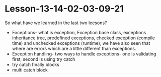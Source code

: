 # Lesson-13-14-02-03-09-21

So what have we learned in the last two leesons?

- Exceptions- what is exception, Exception base class, exceptions inheritance tree, predefined exceptions, checked exception (compile time) and unchecked exceptions (runtime),
  we have also seen that where are errors which are a little different than exceptions.
- Exception handling- two ways to handle exceptions- one is validating first, second is using try catch
- try catch finally blocks
- multi catch block
